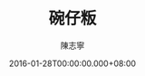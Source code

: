 ---
issue: 158
title: 碗仔粄
author: 陳志寧
language: 南四縣
date: 2016-01-28T00:00:00.000+08:00
topic: 抒懷
difficulty: 1
wikidata: Q98096001
wikidata_link: https://www.wikidata.org/wiki/Q98096001
---